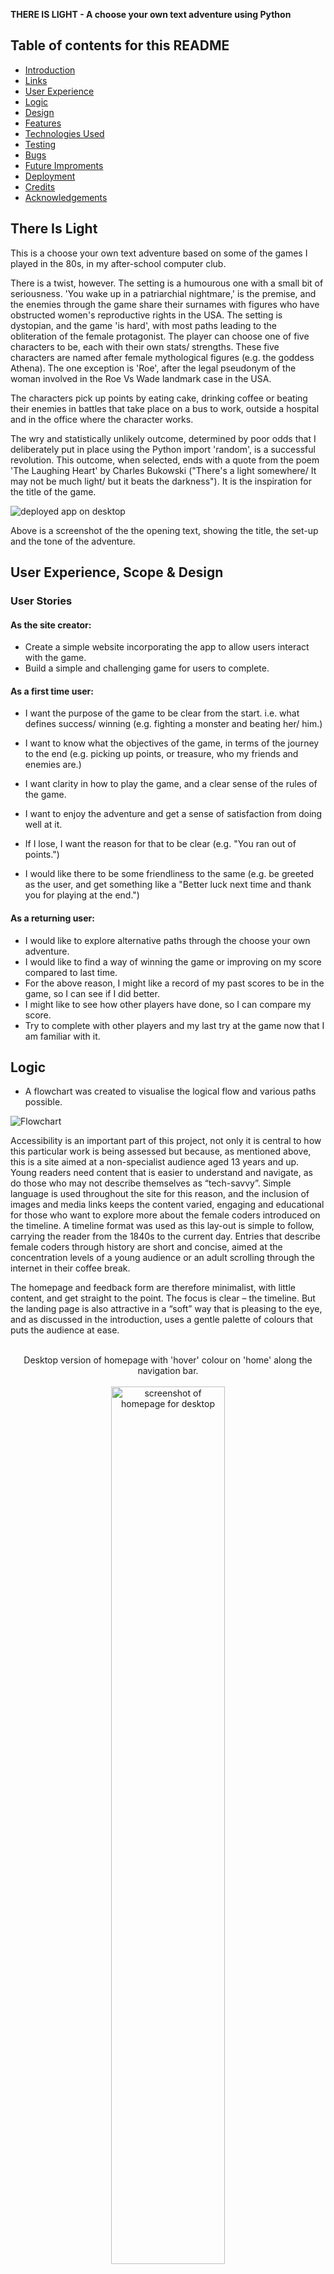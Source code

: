 **THERE IS LIGHT - A choose your own text adventure using Python**


## Table of contents for this README 
* [Introduction](#there-is-light)
* [Links](#links)
* [User Experience](#user-experience)
* [Logic](#logic)
* [Design](#design)
* [Features](#features)
* [Technologies Used](#technologies-used)
* [Testing](#testing)
* [Bugs](#bugs)
* [Future Improments](#future-improvements)
* [Deployment](#deployment)
* [Credits](#credits)
* [Acknowledgements](#acknowledgements)


## There Is Light

This is a choose your own text adventure based on some of the games I played in the 80s, in my after-school computer club.

There is a twist, however. The setting is a humourous one with a small bit of seriousness. 'You wake up in a patriarchial nightmare,' is the premise, and the enemies through the game share their surnames with figures who have obstructed women's reproductive rights in the USA. The setting is dystopian, and the game 'is hard', with most paths leading to the obliteration of the female protagonist. The player can choose one of five characters to be, each with their own stats/ strengths. These five characters are named after female mythological figures (e.g. the goddess Athena). The one exception is 'Roe', after the legal pseudonym of the woman involved in the Roe Vs Wade landmark case in the USA. 

The characters pick up points by eating cake, drinking coffee or beating their enemies in battles that take place on a bus to work, outside a hospital and in the office where the character works.

The wry and statistically unlikely outcome, determined by poor odds that I deliberately put in place using the Python import 'random', is a successful revolution. This outcome, when selected, ends with a quote from the poem 'The Laughing Heart' by Charles Bukowski ("There's a light somewhere/ It may not be much light/ but it beats the darkness"). It is the inspiration for the title of the game.

![deployed app on desktop](/images/intro.jpg)

Above is a screenshot of the the opening text, showing the title, the set-up and the tone of the adventure. 

## **User Experience, Scope & Design**

### User Stories

#### As the site creator:
* Create a simple website incorporating the app to allow users interact with the game.
* Build a simple and challenging game for users to complete.

#### As a first time user:

* I want the purpose of the game to be clear from the start. i.e. what defines success/ winning (e.g. fighting a monster and beating her/ him.) 

* I want to know what the objectives of the game, in terms of the journey to the end (e.g. picking up points, or treasure, who my friends and enemies are.)  

* I want clarity in how to play the game, and a clear sense of the rules of the game.

* I want to enjoy the adventure and get a sense of satisfaction from doing well at it.

* If I lose, I want the reason for that to be clear (e.g. "You ran out of points.")

* I would like there to be some friendliness to the same (e.g. be greeted as the user, and get something like a "Better luck next time and thank you for playing at the end.")

#### As a returning user:  

* I would like to explore alternative paths through the choose your own adventure.
* I would like to find a way of winning the game or improving on my score compared to last time.
* For the above reason, I might like a record of my past scores to be in the game, so I can see if I did better.
* I might like to see how other players have done, so I can compare my score.
* Try to complete with other players and my last try at the game now that I am familiar with it.

## Logic
* A flowchart was created to visualise the logical flow and various paths possible.

![Flowchart](https://github.com/sherryrich/bandersnatch/blob/main/docs/bandersnatch.drawio.png)

Accessibility is an important part of this project, not only it is central to how this particular work is being assessed but because, as mentioned above, this is a site aimed at a non-specialist audience aged 13 years and up. Young readers need content that is easier to understand and navigate, as do those who may not describe themselves as “tech-savvy”.
Simple language is used throughout the site for this reason, and the inclusion of images and media links keeps the content varied, engaging and educational for those who want to explore more about the female coders introduced on the timeline.
A timeline format was used as this lay-out is simple to follow, carrying the reader from the 1840s to the current day. Entries that describe female coders through history are short and concise, aimed at the concentration levels of a young audience or an adult scrolling through the internet in their coffee break. 

The homepage and feedback form are therefore minimalist, with little content, and get straight to the point. The focus is clear – the timeline. But the landing page is also attractive in a “soft” way that is pleasing to the eye, and as discussed in the introduction, uses a gentle palette of colours that puts the audience at ease. 

<br>
<center>Desktop version of homepage with 'hover' colour on 'home' along the navigation bar.<br><br><img src="assets/images/homepage-desk.jpg" alt="screenshot of homepage for desktop" width="60%"/></center>
<br>

The imagery of nature and trees is used subtly throughout for the headings and footers, as nature generally helps people to relax. The imagery of trees also feeds into the idea of growth – personal growth through learning and evolution through time. Family trees are used to illustrate the growth of a family through many years, and the idea of using tree-imagery on a history site came from this usage.

The site is not aimed at very young primary school aged children, where the use of bright colours and busy content would have been more appropriate. However, I used to be a Montessori teacher, and the site would be suitable for some elementary school aged children in such an educational setting (where over-busy decoration is discouraged, and natural colours are used more often).
The colour palette of lilacs, blues, greens and soft brown is meant to reflect nature through use of the colours of flowers, grass, sky and trees. The surface level of the website is therefore entirely designed to put the eye, and the audience, at ease and to let the reader feel gently invited to the content.

Simplicity is at the heart of the basic navigation structure: a homepage that introduces the subject area and content of the site in one line, and just two other navigation options… The timeline and a feedback page. Consistency of design is used throughout the site, in terms of the headers and footers and the location of these features. The site is easy and simple to follow. This was a priority right from the onset of designing the site, when I hand-drew my wireframes...

<br>
<center>1. <img src="assets/images/frame-one.jpg" alt="wireframe drawing for homepage" width="30%"/></center>
<br>
<center>2. <img src="assets/images/frame-two.jpg" alt="wireframe drawing of timeline page in landscape" width="30%"/></center>     
<br>
<center>3. <img src="assets/images/frame-two-scrollview.jpg" alt="wireframe drawing of timeline page in portrait with scrolling view" width="25%"/></center>
<br>     
<center>4. <img src="assets/images/frame-three.jpg" alt="wireframe drawing of feedback page" width="30%"/></center>
<br>
<center>5. <img src="assets/images/frame-four.jpg" alt="wireframe drawing of landing page that says thank for submitting your form "width="30%"/></center>
<br>

Image one  is the homepage, images two and three are of the timeline, image four is the feedback page and image five is a 'thank you' page that pops up to confirm successful submission of the form.

A few minor aspects of design changed after the wireframing process. The hero image, for example, contains a lot of empty space in the middle, so it was better suited as a background image with what I called the 'blurb' going across the centre rather than underneath. I asked a friend to open the homepage on his computer with a large desktop, and he found that it was still very empty-looking after this change in design, so I veered away from my choice of the courier font (which evokes a historical sense of "typing" code using an old machine) for larger desktops. A more attractive, decorative font was employed just for bigger screens to address this issue. I chose "Homemade Apple" from Google Fonts as this worked well with the handwritten-style header (the font used for the header is "Permanent Marker", also from Google Fonts) in suggesting a first draft of history that's still being written. It also softens the page, giving a more homely feel, helping the user feel they are in their comfort zone despite being taught about a technical subject.

The combination of "Open Sans" (also from Google Fonts) for small text on the site with "Permanent Marker" for the header is a pairing suggested by Canva [Canva website](canva.com/learn/best-google-font-combinations).

The 'thank you' page that I planned, as confirmation to the user that their feedback form had been successfully submitted, fell away as the scope of the project became more limited given the time constraints. This is something I would like to add later. Instead, there is a standard Code Institute "form dump" confirmation message that pops us after data is successfully sent. 

I wanted to include links to the educational curricula in Ireland and the UK for teachers using the site for class, ideally during the week of international women's day, but I decided early on in the wireframing process that the scope would have to exclude this due to time constraints. This can be added as the website develops, along with an easily-printable format for the timeline, so that the history page can be used as a hand-out for students. I kept the scope quite basic, with space for additional content. The focus is on simply informing the user of the history of women in coding... A basic but attractive educational site that is also suitable for general interest.

## Design Responsivity, User Experience & Scope/ Strategy

Design responsivity for different devices is essential for positive user experiences. According to a recent article  by the online magazine Design Rush (15 Screen Resolutions to Design For | DesignRush), 90% of website visitors bounce due to poor design. So, after creating an elaborate desktop design for the homepage (which didn’t work on smaller screens) I decided to start again from scratch with a mobile first approach, with the awareness that a majority of website visits in general happen via smart phone. 

Accessibility is an important part of my website, as it is partly aimed at a non-tech-savvy audience who are less likely to have elaborate, expensive devices for viewing web pages. A young audience – especially the school student community - is also less likely to have the funds, as they do not control their own budget or income. So, I researched the most common screen sizes and set my scope for design responsivity around these. According to the Design Rush article already mentioned, which is based on statistics from StatCounter, the most common screen sizes for mobile phone are somewhere between 320 and 667 pixels wide and between 480 and 812 pixels tall. I tested the design of my site and created media queries with a focus on this in terms of mobile phone devices. However, these parameters only accounted for 45% of web surfers between March 2019 and March 2020, and there are now even more mobile phone sizes in use. Mobile phones clearly account for the most varied and unpredictable screen sizes in use, and so I did make sure that my media queries included sizes above and beyond the parameters discussed in Design Rush magazine…
The website is fully responsive from the smallest screen size of an iPhone 4.  Foldables and wearables were not included in the scope for the above reasons (they are less commonly used and RE associated with people with a higher level of tech-awareness and appreciation). 

According to research (the same article), tablet sizes and desktop sizes (including laptops) are far more predictable, in terms of assessing what most people use, so I strongly focused on the most common screen sizes for these types of devices when it came to testing my site using Chrome dev tools and creating specific media queries targeting these screen sizes.

The five most common desktop screen resolutions worldwide are: 1366 x 768px; 1536 x 864px; 1440 x 900px; 1920 x 1090px and 1280 x 720px. This includes laptops, and these screen-size users accounted for 63% of web surfing. While including media queries and dev testing for other screen sizes, I strongly focused on these. The site is optimised to look good and be accessible when it comes to how content is presented on these screen sizes. Strong contrast between content and background (colours, fonts, information boxes), and making sure the screen is not too "busy", have been priorities for these sized screens.

Tablets are even more predictable/ standard in size. The 5 most common tablet sizes used to surf the net between March 2019 and March 2020, according to StatCounter, were 1024 x 768px; 1280 x 800px, 800 x 1280px (the same device in portrait); 962 x 601px and 601 x 962px (the same device in portrait). This accounted for 70% of tablet users. While including media queries and doing dev testing for other dimensions, I strongly focused on these. The site is optimised to look good and be accessible when it comes to how content is presented on these screen sizes. Strong contrast between content and background (colours, fonts, information boxes), and making sure the screen is not too "busy", have been priorities for these sized screens

## Existing Features
### Features

Users are greeted and asked for their name which is then used later in the game.

![Preview](https://github.com/sherryrich/bandersnatch/blob/main/docs/bandersnatch_welcome.PNG)

When users choose the incorrect path they are displayed why it was the wrong path and shown game over message.

![Preview](https://github.com/sherryrich/bandersnatch/blob/main/docs/bandersnatch_game_over.PNG)


They are then given with the option of starting again which loops back to the start.

![Preview](https://github.com/sherryrich/bandersnatch/blob/main/docs/bandersnatch_play_again.PNG)

Offer on the table - multiple paths to choose from.

![Preview](https://github.com/sherryrich/bandersnatch/blob/main/docs/bandersnatch_paths.PNG)

Offer 2 path - a deal is done if you choose <= 20 weeks only. Otherwise user is advised wrong choice and game ends.

![Preview](https://github.com/sherryrich/bandersnatch/blob/main/docs/bandersnatch_offer_2_path.PNG)

* Offer 3 path - user wins and is shown a bonus guess the password game.
* Random word is chosen as the password to guess.
* "_" blank spaces displayed as per the random word.
* User asked to choose a letter.
* If the letter is contained withing the random word then it replaces the blank space.
* If the letter is not within the random word the user looses a life.
* If the user has 5 failed attempts the game is over and asked would they like to play again.

![Preview](https://github.com/sherryrich/bandersnatch/blob/main/docs/bandersnatch_offer_3_path.PNG)

User is given 5 attempts to guess the password.

![Preview](https://github.com/sherryrich/bandersnatch/blob/main/docs/bandersnatch_5_lives.PNG)

If the user correctly guess the random word they completed the game Bandersnatch.

![Preview](https://github.com/sherryrich/bandersnatch/blob/main/docs/bandersnatch_win_game.PNG)


### Future Features:
* I had set up linking externally to Google Sheet API and the functionality was to retrieve the password from the Google Sheet rather than the password.py file. I reverted back as felt this was adding unnecessary complexity to the project as the current password.py file worked as expected.
* Add a leaderboard and Log users details to the Google Sheet.



It is hard to completely separate the topics that need attention in this document, so there is some overlap, but I will avoid repeating descriptions.

-_Navigation Bar_

As suggested above, in the section on user experience and design, the header and navigation bar are on all three pages of the website. The navigation bar is part of the header and is fully responsive, containing links to the homepage, the history timeline and the feedback form. At no point does the user need to hit the ‘back’ button to access a page they were on previously, as each available option is clearly displayed in the same area of each page and is easily ‘clickable’. This is true regardless of whether the site is being accessed via mobile, tablet, laptop of desktop. I have tried to balance creativity with consistency. As the site focuses on new discoveries and breakthroughs made by innovative women, I wanted to avoid translating consistency as “sameness”, while recognizing that the user needs to know where they are on the navigation journey. Consistency is important, especially for the visually impaired, so they have a clear sense that they are on the same website even if they are on a different page. Here are the three headers, containing the nav bards, with the same main title and logo on each page...

<br>
<center>Homepage <br><img src="assets/images/homenav.png" alt="screenshot of homepage header with navigation bar" width="50%"/></center>
<br>
<center>Timeline page <br><img src="assets/images/timelinenav.png" alt="screenshot of navigation bar on history page" width="50%"/></center>     
<br>
<center>Feedback page <br><img src="assets/images/formnav.png" alt="screenshot of navigation bar on feedback page" width="50%"/></center>
<br>     

The style and font is the same for each of the three navigation bars, except on small mobile devices where a border and background colour were added for the feedback page to improve visibility of the navigation options (the form necessitated a smaller font-size). The colours used are still from the same colour palette. I kept the header and navigation identical for the first two pages of the mobile version, with the understanding that a smaller screen gives less visual clues, making consistency in design even more important.

Home & history pages, mobile screenshot:

<center><img src="assets/images/mobhistorynav.jpg" alt="screenshot on Huawei P30 lite phone of navigation bar on history page" width="30%"/></center>     
<br>
Feedback page, mobile screenshot:

<br>
<center><img src="assets/images/mobformnav.png" alt="screenshot of nav bar on feedback page using Chrome dev tools to create dimensions for iphone4" width="30%"/></center>
<br>     
 
The top screenshot was taken on my Huawei P30 lite phone. The second is on the dimensions of an iPhone 4, created using Chrome dev tools. 

There is a hover effect for the options on the navbars, to help the user see that the labels on the header are interactive and 'clickable', and also a colour effect to show if the page has already been visited. This is to help the reader understand the functionality of the navigation bar and to remind them of what they have already viewed, creating a clear sense of where they are on their journey through the site.

-_Footer with Social Media Links_-

The same footer design is used on all three pages with a hover effect to indicate interactivity. There are three icons for Facebook, Twitter and YouTube taken from the Font Awesome library. As with the navigation bar on the mobile version of the site, the feedback page has a border around the icons so that they clearly stand out on a small screen. The style and colour of the border is the same. Tablets also have a slightly tweaked design for the footer, which is a compromise between the full-size design for large desktops and the boxed footer for mobiles. It consists of the same background illustration that's used for desktops, but with the addition of a grey border to draw emphasis to the links on a smaller screen. The links on the footer do work, but I have yet to set up a social media presence for the WICH project. 

-_Landing Page & WICH Logo_-

As shown at the start of this document, the landing page, or homepage, is simple, minimalist but informative, with a natural and gentle colour palette. The words 'Women coders since the 1840...' informs the user of the content they should expect from the next page. The navigation label 'timeline' at the top of the page also introduces how this information is going to be presented. The hero image of a keyboard on a pink desk is attractive as well as functional in conveying the main themes of women at work in computer technology and coding. 

The icon used for the logo is from the Font Awesome library [Font Awesome website](fontawesome.com) and clearly indicates the subject matter of computing, while the shades of pink on the home page are a wry reference to what is stereotypically thought of as 'feminine taste'. The logo and title heading are repeated on all three pages.

The WICH acronym was fun to come up with, and obviously points to the word 'witch'. This is intended to evoke the history of confident, intelligent women being considered oddballs and outsiders. Women software developers are, after all, still a small minority.

All of the fonts are from Google Fonts [Google Fonts website](fonts.google.com), except for Courier. Courier is used on the landing page for smaller screens, as it is clearer to read and still in line with the themes of coding and history (i.e. typewriters).

The hero image is by @lum3n and can be downloaded free of charge from Unsplash [Unsplash web address](https://unsplash.com/photos/-RBuQ2PK_L8).

The tree wallpaper design used as a background throughout the site as been edited to different sizes and hues by me, but the original can be downloaded from the Creative Tacos site, which has a beautiful collection of free design resources. To find free background wallpaper options, look up 'digital papers' on https://creativetacos.com/ 

-_Timeline_-

The timeline is the main focus of the website and it is where the most of the content is concentrated. Fourteen women coders are described, from Ada Lovelace's annotations on machine coding in 1843 to Valerie Johnson's current work as an advocate for women and people of colour in the tech industry. 

Descriptions of each figure are short and easy to understand with technical terms such as "compiler" fully explained, making the timeline a bit of an introduction to the world of computing in general.

Every description is accompanied by an image, and most are accompanied by a link to audio or video material for users who want to know more. Most people, especially young people, learn through all of their senses, not just through sight, so it was important to include audio material as well as videos that provide a 'break' from pure text. 

Every image has an 'alt' tag, for users with visual impairments.

The timeline has a different background for phones than for tablets and larger desktops. The smaller the device, the fewer colours used. I did not want to crowd the page with strong colours and contrasts for mobile phone screens, as this can affect concentration. The bigger desktops have background wallpaper for the timeline to add interest where the background might otherwise look too bare. 

The wallpaper idea, also used for the headings and footers, was inspired by William Morris and the Arts and Crafts Movement. The movement roughly correlates with the period when machine readable code started being talked about. Morris began his apprenticeship as an embroiderer of textiles in the mid-1800s, when Ada Lovelace was working as a mathematician in the same city (London). Both were associated with radical politics (Morris was a socialist and Ada Lovelace was the daughter of Lord Byron).

Timeline for mobile phones with neutral background (screenshot from my Huawei P30 lite):

<br>
<center><img src="assets/images/mobtimeline.jpg" alt="screenshot on Huawei P30 lite phone of timeline" width="50%"/></center>
<br>     

Timeline for tablets and smaller desktops with sky blue background (screenshot from my Surface Go):

<br>
<center><img src="assets/images/tabtimeline.png" alt="screenshot on Surface Go" width="50%"/></center>
<br>   

Timeline for larger desktops with 'wallpaper' as background (screen size 1882 x 1317px in Chrome dev tools):

<br>
<center><img src="assets/images/desktimeline.png" alt="screenshot on Surface Go" width="80%"/></center>
<br>   

Code for the timeline was borrowed from the following website: https://alvarotrigo.com/blog/html-css-timelines. However, there were numerous bugs in the code, which I had to fix so that it worked on all sized screens. I'll discuss these later.

All images for the timeline are open source, and from Wikimedia Commons (https://commons.wikimedia.org/wiki/Main_Page). 

All links have an aria-label to help visually impaired users, and they open in a separate tab. The links are coloured violet to set them apart from the non-interactive text. 

-_Feedback Form_-

The feedback form is responsive and functional on all different devices from the size of an iPhone 4 up. I already knew how to code forms from my HTML course material, however I taught myself how to make a fully responsive one from W3 schools "HOW TO - Responsive Form" at http://www.w3schools.com/howto/howto_css_responsive_form.asp/.

I have yet to make this form active beyond the data being sent to the Code Institute form dump address. To make this website a functioning site of current use, the main thing I need to do is to change this, so that I receive the data and am able to respond to the feedback in how I develop the project in future.

When I learn JavaScript later in my diploma course, I will use this language to code a properly interactive form with a pop up page that says "Thank you for submitting your feedback!". 

As the timeline project is at its inception stage, I deliberately wanted a feedback form with space for whatever views users have. This is why there is a large text box. I'm effectively gathering views as if I'm holding a market research event, with the first users giving a full account of their views, first impressions and feelings. Later, when the project gathers momentum and there is a social media presence for WICH, I will narrow the options down on the form to radio button answers to specific questions.  

The email address box only accepts text that is recognisably in the format of a proper email address (a validated and required input field). The form is not submitted unless an email address is entered. The addresses will eventually be used, when this site is live and fully functioning, for updates and possibly a newsletter or blog.

## **Testing (and bugs!)**

Two key aspects of this project are accessibility and design responsivity (media queries). To test for accessibility, I used the Lighthouse report generator in Chrome dev tools to check that the accessibility scores for the desktop and mobile versions of the site were over 70%. 

<br>
<center><img src="assets/images/desk_lighthouse.png" alt="screenshot of lighthouse report for desktop version of the site" width="80%"/></center>
<br>  

<br>
<center><img src="assets/images/mob_lighthouse.png" alt="screenshot of lighthouse report for mobile version of the site" width="80%"/></center>
<br>  

The screenshots of the report are above. The first one is for the desktop version and the second one for mobiles. Despite my efforts to start from scratch a week into the project with a mobile first approach, it is the desktop version that scores most highly on all-round performance. The specific score for accessibility is 97%. The mobile version has the same score, with both versions of the site - mobile and desktop - also scoring 100% on best practice. This meant that thankfully, I did not have to go back to the drawing-board for this project. The accessibility scores are well above 70%.

I also tested the site on real devices by checking how it looked on my phone (Huawei P30 lite), my friends' devices (I asked them send me screenshots), my tablet (Surface Go) and by checking all of the most common screen sizes from the smallest size of 320 x 480 pixels (the dimensions for the iphone4). I also tested the points at which the integrity of the webpages fell apart using Chrome dev tools. I used these to guide the creation of further media queries in my CSS code to remedy the 'glitches', so that when I played with the width and height in Chrome dev tools, the design seamlessly adapted. I learned about this adaptive approach from a 'Sam's Teach Yourself' textbook that I have on CSS and HTML. "Focus your breakpoints on where your design starts to fail rather than worrying about specific devices or widths. It's also a good idea to strive for as few breakpoints as your design can handle and not be broken" (p.468, Colburn, Kyrnin & Lemay 2016). If I could go back and do this project again, I would certainly aim for less media queries. The feedback form in particular required a lot of adjustments in CSS for different screen sizes, and even though the code "works" and my course mentor was happy with the design responsivity for all of the pages of the site, I could have saved a lot of time and effort if I simply taught myself CSS grids and used this for the whole of the feedback page.

I noticed early on that Chrome dev tools do not show how a site looks like on a given device in real life. This is because the browser adds elements to the top and the bottom of the page, and these are difficult to predict it varies with different browsers. When I tested the homepage on my phone, the footer dropped off the screen, but it was visible for the same dimensions in Chrome dev tools. I was told, for the sake for how this project is being assessed, to focus on what is shown by Chrome dev tools. However, I couldn't leave it alone, because I want this site to be of actual real-life use. I have coded the footer to come up higher on mobile devices so that it is always visible. It turns out that this makes the footer stand out more on smaller screens, so it probably pushed up the accessibility score on the Lighthouse report.   

The timeline code turned out to not work in its entirety on different devices after it had been amended by me to include images and different fonts/ colours. Specifically, there was a join in the timeline that was visibly out of alignment. I used Chrome dev tools to click on this, and discover which bit of code needed amending. A similar issue came up that related to the dots on the timeline. They were not on the actual timeline, but floating off away from the descriptions about each woman in history. I found the bug in the same way and created a series of media queries that fix this for different screen sizes.

I tested all of the links on the history line to make sure they were up to date and functional when clicked on. A bug that came up initially was that some of the links didn't work. The 'position: relative' style automatically gave the elements a z-index, so part of the div element was covering the link, making it unclickable. I worked this out with the help of a tutor. My adding 'position: relative' to the style for the links in CSS, this got fixed.

 ## **Code Validation (and bugs!)**

 The HTML for the landing page, the timeline page and the feedback page all passed when I copied and pasted the code into the free w3 validator service online. The screenshots are below.  

<br>
<center><img src="assets/images/hmpg_html_validation.png" alt="screenshot of pass report for landing page from w3 HTML validator" width="80%"/></center>
<br>  

<br>
<center><img src="assets/images/tmln_html_validation.png" alt="screenshot of pass report for timeline page from HTML validator" width="80%"/></center>
<br>

<br>
<center><img src="assets/images/form_html_validation.png" alt="screenshot of pass report for feedback page from HTML validator" width="80%"/></center>
<br>

The CSS code for the website also passed when it was cut and paste into the Jigsaw w3 validation service online. The screenshot showing this is below.

<br>
<center><img src="assets/images/css_validation.png" alt="screenshot of pass report for CSS code page from Jigsaw w3 validator" width="80%"/></center>
<br>

No errors were found in the HTML or the CSS code when tested two days prior to the submission of this project. Before this, however, there were some bugs I needed to swat! A few errors were found by the validator that I had to fix. It turned out that my history timeline was riddled with tags that were not closed properly... Below is an example.

<br>
<center><img src="assets/images/bugs.png" alt="screenshot of errors found by w3 HTML validator" width="80%"/></center>
<br>

I went through the HTML with a fine toothcomb and discovered the problem. I was trying to wrap block elements with inline elements, and this meant that my paragraphs weren't closing properly. I fixed this, and correctly ordered my tags. I removed the use of divs to style the links embedded in various paragraphs, remembering that divs are used as outer-wrappers. I needed to be using the span element to style these links instead. My code passed after making these changes.

## **Deployment**

I used GitHub pages to deploy my site. The process is simple. Click on 'settings' after going into the repository and scroll down. The menu down the lefthand side will have an option called 'pages'. Click on this, and after a few moments the site will be deployed and GitHub will automatically show a web address in blue. This is the address for the live site, which anyone can now access from their own devices.

## **Acknowledgements**

1. Am I Responsive? (https://amiresponsive.co.uk/) This free site illustrates how your web project looks on different devices in an attractive way.

2. Google Fonts. (https://fonts.google.com/) 

3. Canva. (canva.com/learn/best-google-font-combinations).

4. Font Awesome. (https://fontawesome.com/)

5. Hero image by @lum3n on Unsplash [Unsplash web address](https://unsplash.com/photos/-RBuQ2PK_L8).

6. Digital papers used as backgrounds throughout the site originally sourced from Creative Tacos (https://creativetacos.com/). 

7. Code for timeline inspired by https://alvarotrigo.com/blog/html-css-timelines. I added floating images and different fonts, which meant that I had to edit the code.

8. All images for the timeline are open source and from Wikimedia Commons (https://commons.wikimedia.org/wiki/Main_Page). 

9. W3 schools "HOW TO - Responsive Form" at http://www.w3schools.com/howto/howto_css_responsive_form.asp/.

10. 'Website Dimensions: These are the 15 Most Common 15 Screen Resolutions to Design for'. Design Rush. Updated 05/05/2022. https://www.designrush.com/agency/web-development-companies/trends/website-dimensions

11. Chrome developer tools, including Lighthouse. https://developer.chrome.com/docs/lighthouse/overview/

12. W3C Markup Validation Service (https://validator.w3.org/index.html)

13. W3C Jigsaw CSS Validation Service (https://jigsaw.w3.org/css-validator/)

14. Colborn, R. Kyrnin, J. & Lemay, L. (2016) Sam's Teach Yourself HTML, CSS & JavaScript: Web Publishing in One Hour a Day. Pearson Education, Indiana.

15. Information about the history of female coders was from a range of sources, including the Encyclopaedia Britannica online (https://www.britannica.com/). I also watched the wonderful 2016 film, Hidden Figures, and took notes. Links to articles, YouTube videos and audio can be found on the timeline page of the site, with acknowledgements also below...

16. Jones, B. & Larson, L. (2019)'Long before Gates or Jobs, 6 women programmed the first digital computer', Digital Trends, https://www.digitaltrends.com/computing/remembering-eniac-and-the-women-who-programmed-it/

17. Shetterly, M. L. NASA biography of Katherine Johnson, https://www.nasa.gov/content/katherine-johnson-biography/. 

18. Women's Stories, (2014) 'Who is Grace Hopper?', https://youtube.be/Fg82iV-L8ZY (video).

19. STEM for Success, (2021) Valerie Thomas: Transmitting the Future, https://www.youtube.com/watch?v=EWBlW1xgAow. 

20. Lantero, A. (2016) 'Five Fast Facts About Rocket Scientist Annie Easley' https://www.energy.gov/articles/five-fast-facts-about-rocket-scientist-annie-easley

21. Youtube interview with "Hidden Figures" author Margot Lee Shetterly: https://www.youtube.com/watch?v=PdbPkCGUq9k

22. Biography magazine (2016) 'Dorothy Johnson Vaughan', https://www.biography.com/scientist/dorothy-johnson-vaughan
